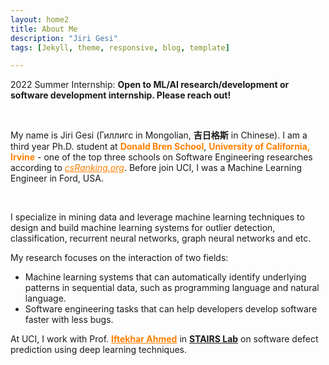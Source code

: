 ```yaml
---
layout: home2
title: About Me
description: "Jiri Gesi"
tags: [Jekyll, theme, responsive, blog, template]

---
```


2022 Summer Internship: **Open to ML/AI research/development or software development internship. Please reach out!**

<br />

My name is Jiri Gesi (Гиллигс in Mongolian, **吉日格斯** in Chinese). I am a third year Ph.D. student at <a style="color:rgb(255,128,0)">**Donald Bren School**</a>,  <a style="color:rgb(255,128,0)">**University of California, Irvine**</a> - one of the top three schools on Software Engineering researches according to <a href="http://csrankings.org/#/index?soft&us" style="color:rgb(255,128,0)">*csRanking.org*</a>. Before join UCI, I was a Machine Learning Engineer in Ford, USA. 

<br />

I specialize in mining data and leverage machine learning techniques to design and build machine learning systems for outlier detection, classification, recurrent neural networks, graph neural networks and etc. 

My research focuses on the interaction of two fields:

- Machine learning systems that can automatically identify underlying patterns in sequential data, such as programming language and natural language.
- Software engineering tasks that can help developers develop software faster with less bugs.

At UCI, I work with Prof. <a href="https://scholar.google.com/citations?user=_TdMD7sAAAAJ&hl=en" target="_blank" style="color:rgb(255,128,0)">**Iftekhar Ahmed**</a> in <a href="http://stairs.ics.uci.edu/" target="_blank">**STAIRS Lab**</a> on software defect prediction using deep learning techniques.  
